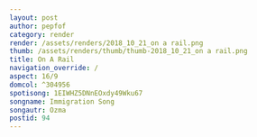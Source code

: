 ```yaml
---
layout: post
author: pepfof
category: render
render: /assets/renders/2018_10_21_on a rail.png
thumb: /assets/renders/thumb/thumb-2018_10_21_on a rail.png
title: On A Rail
navigation_override: /
aspect: 16/9
domcol: ^304956
spotisong: 1EIWHZ5DNnEOxdy49Wku67
songname: Immigration Song
songautr: Ozma
postid: 94
---
```


<!--USER BEGIN 1-->

<!--USER END 1-->

<!--more-->
<!--USER BEGIN 2-->

<!--USER END 2-->

